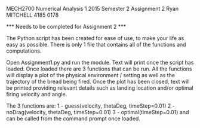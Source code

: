 MECH2700 Numerical Analysis 1
2015 Semester 2
Assignment 2
Ryan MITCHELL 4185 0178



*** Needs to be completed for Assignment 2 ***



The Python script has been created for ease of use, to make your life as easy
as possible. There is only 1 file that contains all of the functions and
computations.

Open Assignment1.py and run the module. Text will print once the script has
loaded. Once loaded there are 3 functions that can be run. All the functions
will display a plot of the physical environment / setting as well as the
trajectory of the bread being fired. Once the plot has been closed, text
will be printed providing relevant details such as landing location and/or
optimal firing velocity and angle.

The 3 functions are:
1 - guess(velocity, thetaDeg, timeStep=0.01)
2 - noDrag(velocity, thetaDeg, timeStep=0.01)
3 - optimal(timeStep=0.01)
and can be called from the command prompt once loaded.
